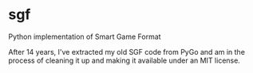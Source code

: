 # sgf

Python implementation of Smart Game Format

After 14 years, I've extracted my old SGF code from PyGo and am in the process
of cleaning it up and making it available under an MIT license.
